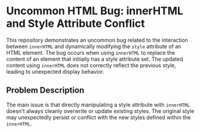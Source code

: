 # Uncommon HTML Bug: innerHTML and Style Attribute Conflict

This repository demonstrates an uncommon bug related to the interaction between `innerHTML` and dynamically modifying the `style` attribute of an HTML element. The bug occurs when using `innerHTML` to replace the content of an element that initially has a style attribute set.  The updated content using `innerHTML` does not correctly reflect the previous style, leading to unexpected display behavior.

## Problem Description

The main issue is that directly manipulating a style attribute with `innerHTML` doesn't always cleanly overwrite or update existing styles. The original style may unexpectedly persist or conflict with the new styles defined within the `innerHTML`.
